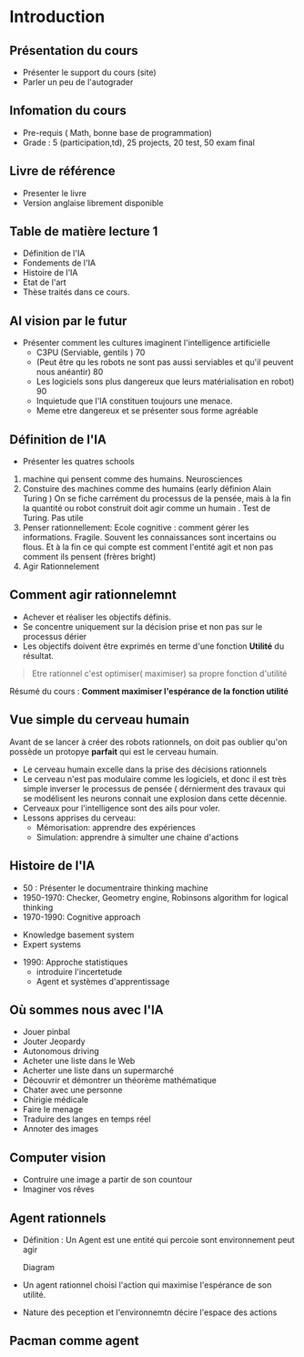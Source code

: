 # Introduction #

## Présentation du cours ##

* Présenter le support du cours (site)
* Parler un peu de l'autograder

## Infomation du cours ##
* Pre-requis ( Math, bonne base de programmation)
* Grade : 5 (participation,td), 25 projects, 20 test, 50 exam final

## Livre de référence ##
* Presenter le livre 
* Version anglaise librement disponible

## Table de matière lecture 1
* Définition de l'IA
* Fondements de l'IA
* Histoire de l'IA
* Etat de l'art
* Thèse traités dans ce cours.

## AI vision par le futur

* Présenter comment les cultures imaginent l'intelligence artificielle
    * C3PU (Serviable, gentils )   70
    * (Peut être qu les robots ne sont pas aussi serviables et qu'il peuvent
        nous anéantir) 80
    * Les logiciels sons plus dangereux que leurs matérialisation en robot) 90
    * Inquietude que l'IA constituen toujours une menace.
    * Meme etre dangereux et se présenter sous forme agréable


## Définition de l'IA

* Présenter les quatres schools

1. machine qui pensent comme des humains. Neurosciences
2. Constuire  des machines comme des humains (early définion Alain Turing )
   On se fiche carrément du processus de la pensée, mais à la fin  la quantité
   ou robot construit doit agir comme un humain .  Test de Turing. Pas utile
3. Penser rationnellement: Ecole cognitive : comment gérer les informations.
   Fragile. Souvent les connaissances sont incertains ou flous. Et à la fin ce
   qui compte est comment l'entité agit et non pas comment ils pensent (frères
   bright)
4. Agir Rationnelement

## Comment agir rationnelemnt

* Achever et réaliser les objectifs définis.
* Se concentre uniquement sur la décision prise et non pas sur le processus
    dérier
* Les objectifs doivent être exprimés en terme d'une fonction **Utilité** du
    résultat.

> Etre rationnel c'est  optimiser( maximiser) sa propre fonction d'utilité

Résumé du cours : **Comment maximiser l'espérance de la fonction utilité**

## Vue simple du cerveau humain

Avant de se lancer à créer des robots rationnels, on doit pas oublier qu'on
possède un protopye **parfait** qui est le cerveau humain.

* Le cerveau humain excelle dans la prise des décisions rationnels 
* Le cerveau n'est pas modulaire comme les logiciels, et donc il est très simple
    inverser le processus de pensée ( dérnierment des travaux qui se modélisent
    les neurons connait une explosion dans cette décennie.
* Cerveaux pour l'intelligence sont des ails pour voler.
* Lessons apprises du cerveau: 
  - Mémorisation: apprendre des expériences
  - Simulation:  apprendre à  simulter une chaine d'actions


## Histoire de l'IA
* 50 :  Présenter le documentraire thinking machine
* 1950-1970: Checker, Geometry engine, Robinsons algorithm for logical thinking
* 1970-1990: Cognitive approach
 - Knowledge basement system
 - Expert systems

* 1990: Approche statistiques
    * introduire l'incertetude
    * Agent et systèmes d'apprentissage

## Où sommes nous avec l'IA

*  Jouer pinbal
*  Jouter Jeopardy
*  Autonomous driving
* Acheter une liste dans le Web
*  Acherter une liste dans un supermarché
* Découvrir et démontrer un théorème mathématique
* Chater avec une personne
* Chirigie médicale
* Faire le menage 
* Traduire des langes en temps réel
* Annoter des images
    

## Computer vision

* Contruire une image a partir de son countour
* Imaginer vos rêves

## Agent rationnels

* Définition : Un Agent est une entité qui percoie sont environnement peut agir

    Diagram
* Un agent rationnel choisi l'action qui maximise l'espérance de son utilité.

* Nature des peception et l'environnemtn décire l'espace des actions

## Pacman comme agent

